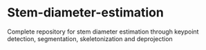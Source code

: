 # Stem-diameter-estimation
Complete repository for stem diameter estimation through keypoint detection, segmentation, skeletonization and deprojection

